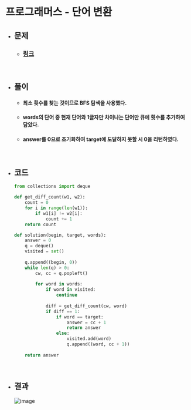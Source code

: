 # 프로그래머스 - 단어 변환

- ## 문제
    - ### [링크](https://school.programmers.co.kr/learn/courses/30/lessons/43163)

<br>

- ## 풀이
    - #### 최소 횟수를 찾는 것이므로 BFS 탐색을 사용했다.
    - #### words의 단어 중 현재 단어와 1글자만 차이나는 단어만 큐에 횟수를 추가하여 담았다.
    - #### answer를 0으로 초기화하여 target에 도달하지 못할 시 0을 리턴하였다.

<br>

- ## 코드
    ```python
    from collections import deque

    def get_diff_count(w1, w2):
        count = 0
        for i in range(len(w1)):
            if w1[i] != w2[i]:
                count += 1
        return count

    def solution(begin, target, words):
        answer = 0
        q = deque()
        visited = set()
        
        q.append((begin, 0))
        while len(q) > 0:
            cw, cc = q.popleft()
            
            for word in words:
                if word in visited:
                    continue
                
                diff = get_diff_count(cw, word)
                if diff == 1:
                    if word == target:
                        answer = cc + 1
                        return answer
                    else:
                        visited.add(word)
                        q.append((word, cc + 1))
        
        return answer
    ```

<br>

- ## 결과
    ![image](https://github.com/Project-Division/DIV_Algorithm_Study/assets/68108664/f75b6c37-fb26-4ad6-b6a6-dff2ef499b75)

